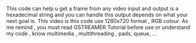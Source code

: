 This code can help u get a frame from any video input and output is a hexadecimal string and you can handle this output depends on what your next goal is. This video is this code use 1280x720 format , RGB colour. As me remind , you must read GSTREAMER Tutorial before use or understand my code , know multimedia , multithreading , pads, queue, ... 
